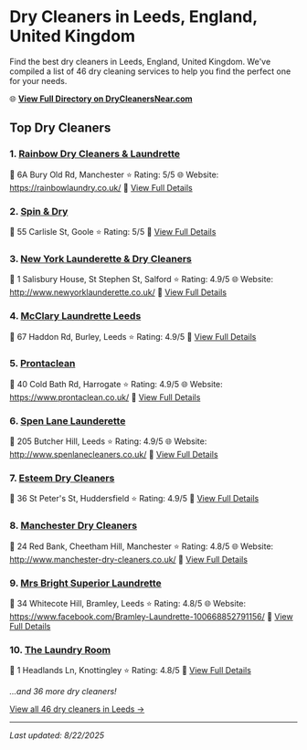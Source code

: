 # Dry Cleaners in Leeds, England, United Kingdom

Find the best dry cleaners in Leeds, England, United Kingdom. We've compiled a list of 46 dry cleaning services to help you find the perfect one for your needs.

🌐 **[View Full Directory on DryCleanersNear.com](https://drycleanersnear.com/city/United%20Kingdom/England/Leeds)**

## Top Dry Cleaners

### 1. [Rainbow Dry Cleaners & Laundrette](https://drycleanersnear.com/dryCleaner/6892b7357a636409f9a33883/rainbow-dry-cleaners-laundrette)
📍 6A Bury Old Rd, Manchester
⭐ Rating: 5/5
🌐 Website: https://rainbowlaundry.co.uk/
🔗 [View Full Details](https://drycleanersnear.com/dryCleaner/6892b7357a636409f9a33883/rainbow-dry-cleaners-laundrette)

### 2. [Spin & Dry](https://drycleanersnear.com/dryCleaner/6892b89c7a636409f9a33f36/spin-dry)
📍 55 Carlisle St, Goole
⭐ Rating: 5/5
🔗 [View Full Details](https://drycleanersnear.com/dryCleaner/6892b89c7a636409f9a33f36/spin-dry)

### 3. [New York Launderette & Dry Cleaners](https://drycleanersnear.com/dryCleaner/6892b72f7a636409f9a337c1/new-york-launderette-dry-cleaners)
📍 1 Salisbury House, St Stephen St, Salford
⭐ Rating: 4.9/5
🌐 Website: http://www.newyorklaunderette.co.uk/
🔗 [View Full Details](https://drycleanersnear.com/dryCleaner/6892b72f7a636409f9a337c1/new-york-launderette-dry-cleaners)

### 4. [McClary Laundrette Leeds](https://drycleanersnear.com/dryCleaner/6892b7327a636409f9a33822/mcclary-laundrette-leeds)
📍 67 Haddon Rd, Burley, Leeds
⭐ Rating: 4.9/5
🔗 [View Full Details](https://drycleanersnear.com/dryCleaner/6892b7327a636409f9a33822/mcclary-laundrette-leeds)

### 5. [Prontaclean](https://drycleanersnear.com/dryCleaner/6892b74e7a636409f9a3391d/prontaclean)
📍 40 Cold Bath Rd, Harrogate
⭐ Rating: 4.9/5
🌐 Website: https://www.prontaclean.co.uk/
🔗 [View Full Details](https://drycleanersnear.com/dryCleaner/6892b74e7a636409f9a3391d/prontaclean)

### 6. [Spen Lane Launderette](https://drycleanersnear.com/dryCleaner/6892b7fa7a636409f9a33bc3/spen-lane-launderette)
📍 205 Butcher Hill, Leeds
⭐ Rating: 4.9/5
🌐 Website: http://www.spenlanecleaners.co.uk/
🔗 [View Full Details](https://drycleanersnear.com/dryCleaner/6892b7fa7a636409f9a33bc3/spen-lane-launderette)

### 7. [Esteem Dry Cleaners](https://drycleanersnear.com/dryCleaner/6892b86b7a636409f9a33e7c/esteem-dry-cleaners)
📍 36 St Peter's St, Huddersfield
⭐ Rating: 4.9/5
🔗 [View Full Details](https://drycleanersnear.com/dryCleaner/6892b86b7a636409f9a33e7c/esteem-dry-cleaners)

### 8. [Manchester Dry Cleaners](https://drycleanersnear.com/dryCleaner/6892b7557a636409f9a3393b/manchester-dry-cleaners)
📍 24 Red Bank, Cheetham Hill, Manchester
⭐ Rating: 4.8/5
🌐 Website: http://www.manchester-dry-cleaners.co.uk/
🔗 [View Full Details](https://drycleanersnear.com/dryCleaner/6892b7557a636409f9a3393b/manchester-dry-cleaners)

### 9. [Mrs Bright Superior Laundrette](https://drycleanersnear.com/dryCleaner/6892b77b7a636409f9a339b6/mrs-bright-superior-laundrette)
📍 34 Whitecote Hill, Bramley, Leeds
⭐ Rating: 4.8/5
🌐 Website: https://www.facebook.com/Bramley-Laundrette-100668852791156/
🔗 [View Full Details](https://drycleanersnear.com/dryCleaner/6892b77b7a636409f9a339b6/mrs-bright-superior-laundrette)

### 10. [The Laundry Room](https://drycleanersnear.com/dryCleaner/6892b80b7a636409f9a33c03/the-laundry-room)
📍 1 Headlands Ln, Knottingley
⭐ Rating: 4.8/5
🔗 [View Full Details](https://drycleanersnear.com/dryCleaner/6892b80b7a636409f9a33c03/the-laundry-room)


*...and 36 more dry cleaners!*

[View all 46 dry cleaners in Leeds →](https://drycleanersnear.com/city/United%20Kingdom/England/Leeds)

---

*Last updated: 8/22/2025*
